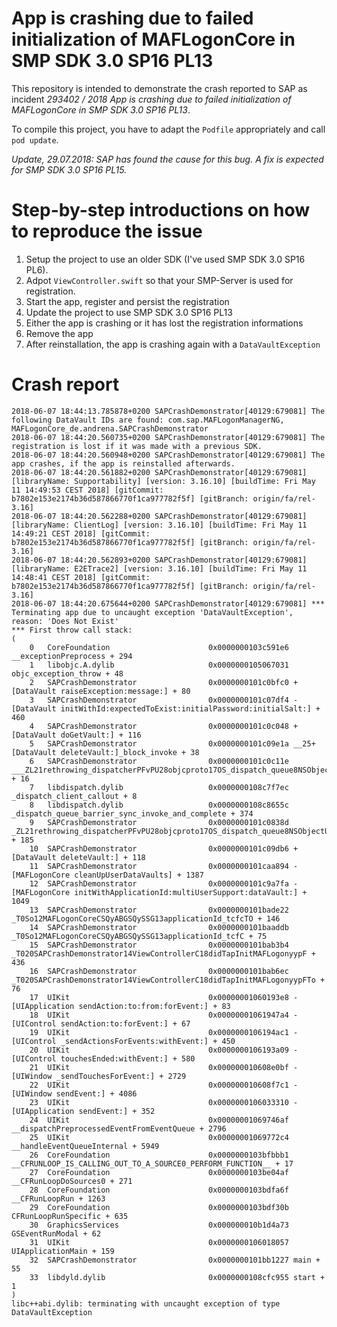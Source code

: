 # App is crashing due to failed initialization of MAFLogonCore in SMP SDK 3.0 SP16 PL13

This repository is intended to demonstrate the crash reported to SAP as incident _293402 / 2018 App is crashing due to failed initialization of MAFLogonCore in SMP SDK 3.0 SP16 PL13_.

To compile this project, you have to adapt the `Podfile` appropriately and call `pod update`.

*Update, 29.07.2018: SAP has found the cause for this bug. A fix is expected for SMP SDK 3.0 SP16 PL15.*

# Step-by-step introductions on how to reproduce the issue

1. Setup the project to use an older SDK (I've used SMP SDK 3.0 SP16 PL6).
2. Adpot `ViewController.swift` so that your SMP-Server is used for registration.
3. Start the app, register and persist the registration
4. Update the project to use SMP SDK 3.0 SP16 PL13
5. Either the app is crashing or it has lost the registration informations
6. Remove the app
7. After reinstallation, the app is crashing again with a `DataVaultException`

# Crash report
```
2018-06-07 18:44:13.785878+0200 SAPCrashDemonstrator[40129:679081] The following DataVault IDs are found: com.sap.MAFLogonManagerNG, MAFLogonCore_de.andrena.SAPCrashDemonstrator
2018-06-07 18:44:20.560735+0200 SAPCrashDemonstrator[40129:679081] The registration is lost if it was made with a previous SDK.
2018-06-07 18:44:20.560948+0200 SAPCrashDemonstrator[40129:679081] The app crashes, if the app is reinstalled afterwards.
2018-06-07 18:44:20.561882+0200 SAPCrashDemonstrator[40129:679081] [libraryName: Supportability] [version: 3.16.10] [buildTime: Fri May 11 14:49:53 CEST 2018] [gitCommit: b7802e153e2174b36d587866770f1ca977782f5f] [gitBranch: origin/fa/rel-3.16]
2018-06-07 18:44:20.562288+0200 SAPCrashDemonstrator[40129:679081] [libraryName: ClientLog] [version: 3.16.10] [buildTime: Fri May 11 14:49:21 CEST 2018] [gitCommit: b7802e153e2174b36d587866770f1ca977782f5f] [gitBranch: origin/fa/rel-3.16]
2018-06-07 18:44:20.562893+0200 SAPCrashDemonstrator[40129:679081] [libraryName: E2ETrace2] [version: 3.16.10] [buildTime: Fri May 11 14:48:41 CEST 2018] [gitCommit: b7802e153e2174b36d587866770f1ca977782f5f] [gitBranch: origin/fa/rel-3.16]
2018-06-07 18:44:20.675644+0200 SAPCrashDemonstrator[40129:679081] *** Terminating app due to uncaught exception 'DataVaultException', reason: 'Does Not Exist'
*** First throw call stack:
(
	0   CoreFoundation                      0x0000000103c591e6 __exceptionPreprocess + 294
	1   libobjc.A.dylib                     0x0000000105067031 objc_exception_throw + 48
	2   SAPCrashDemonstrator                0x0000000101c0bfc0 +[DataVault raiseException:message:] + 80
	3   SAPCrashDemonstrator                0x0000000101c07df4 -[DataVault initWithId:expectedToExist:initialPassword:initialSalt:] + 460
	4   SAPCrashDemonstrator                0x0000000101c0c048 +[DataVault doGetVault:] + 116
	5   SAPCrashDemonstrator                0x0000000101c09e1a __25+[DataVault deleteVault:]_block_invoke + 38
	6   SAPCrashDemonstrator                0x0000000101c0c11e ___ZL21rethrowing_dispatcherPFvPU28objcproto17OS_dispatch_queue8NSObjectU13block_pointerFvvEES1_S3__block_invoke + 16
	7   libdispatch.dylib                   0x0000000108c7f7ec _dispatch_client_callout + 8
	8   libdispatch.dylib                   0x0000000108c8655c _dispatch_queue_barrier_sync_invoke_and_complete + 374
	9   SAPCrashDemonstrator                0x0000000101c0838d _ZL21rethrowing_dispatcherPFvPU28objcproto17OS_dispatch_queue8NSObjectU13block_pointerFvvEES1_S3_ + 185
	10  SAPCrashDemonstrator                0x0000000101c09db6 +[DataVault deleteVault:] + 118
	11  SAPCrashDemonstrator                0x0000000101caa894 -[MAFLogonCore cleanUpUserDataVaults] + 1387
	12  SAPCrashDemonstrator                0x0000000101c9a7fa -[MAFLogonCore initWithApplicationId:multiUserSupport:dataVault:] + 1049
	13  SAPCrashDemonstrator                0x0000000101bade22 _T0So12MAFLogonCoreCSQyABGSQySSG13applicationId_tcfcTO + 146
	14  SAPCrashDemonstrator                0x0000000101baaddb _T0So12MAFLogonCoreCSQyABGSQySSG13applicationId_tcfC + 75
	15  SAPCrashDemonstrator                0x0000000101bab3b4 _T020SAPCrashDemonstrator14ViewControllerC18didTapInitMAFLogonyypF + 436
	16  SAPCrashDemonstrator                0x0000000101bab6ec _T020SAPCrashDemonstrator14ViewControllerC18didTapInitMAFLogonyypFTo + 76
	17  UIKit                               0x00000001060193e8 -[UIApplication sendAction:to:from:forEvent:] + 83
	18  UIKit                               0x00000001061947a4 -[UIControl sendAction:to:forEvent:] + 67
	19  UIKit                               0x0000000106194ac1 -[UIControl _sendActionsForEvents:withEvent:] + 450
	20  UIKit                               0x0000000106193a09 -[UIControl touchesEnded:withEvent:] + 580
	21  UIKit                               0x000000010608e0bf -[UIWindow _sendTouchesForEvent:] + 2729
	22  UIKit                               0x000000010608f7c1 -[UIWindow sendEvent:] + 4086
	23  UIKit                               0x0000000106033310 -[UIApplication sendEvent:] + 352
	24  UIKit                               0x00000001069746af __dispatchPreprocessedEventFromEventQueue + 2796
	25  UIKit                               0x00000001069772c4 __handleEventQueueInternal + 5949
	26  CoreFoundation                      0x0000000103bfbbb1 __CFRUNLOOP_IS_CALLING_OUT_TO_A_SOURCE0_PERFORM_FUNCTION__ + 17
	27  CoreFoundation                      0x0000000103be04af __CFRunLoopDoSources0 + 271
	28  CoreFoundation                      0x0000000103bdfa6f __CFRunLoopRun + 1263
	29  CoreFoundation                      0x0000000103bdf30b CFRunLoopRunSpecific + 635
	30  GraphicsServices                    0x000000010b1d4a73 GSEventRunModal + 62
	31  UIKit                               0x0000000106018057 UIApplicationMain + 159
	32  SAPCrashDemonstrator                0x0000000101bb1227 main + 55
	33  libdyld.dylib                       0x0000000108cfc955 start + 1
)
libc++abi.dylib: terminating with uncaught exception of type DataVaultException
```
